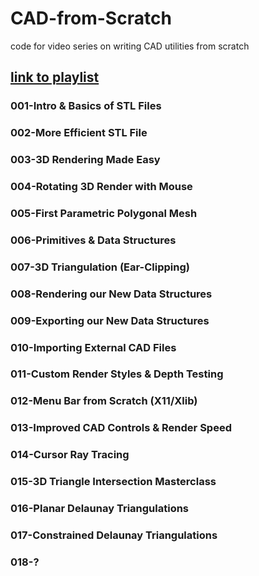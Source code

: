 # CAD-from-Scratch
code for video series on writing CAD utilities from scratch
## [link to playlist](https://www.youtube.com/playlist?list=PLeWT7L7gKql5jg3sXYKNeQbmtDSH-6OnN)

### 001-Intro & Basics of STL Files
### 002-More Efficient STL File
### 003-3D Rendering Made Easy
### 004-Rotating 3D Render with Mouse
### 005-First Parametric Polygonal Mesh
### 006-Primitives & Data Structures
### 007-3D Triangulation (Ear-Clipping)
### 008-Rendering our New Data Structures
### 009-Exporting our New Data Structures
### 010-Importing External CAD Files
### 011-Custom Render Styles & Depth Testing
### 012-Menu Bar from Scratch (X11/Xlib)
### 013-Improved CAD Controls & Render Speed
### 014-Cursor Ray Tracing
### 015-3D Triangle Intersection Masterclass
### 016-Planar Delaunay Triangulations
### 017-Constrained Delaunay Triangulations
### 018-?
